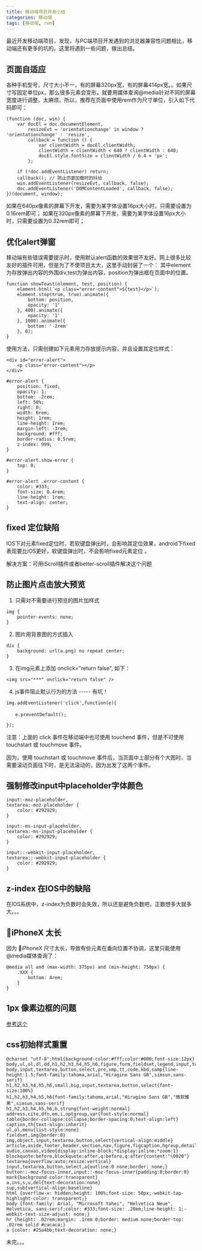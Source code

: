 ```yaml
---
title: 移动端项目开发小结
categories: 移动端
tags: [移动端, rem]
---
```


最近开发移动端项目，发现，与PC端项目开发遇到的浏览器兼容性问题相比，移动端还有更多的坑的。这里将遇到一些问题，做出总结。

<!-- more -->

##  页面自适应

各种手机型号，尺寸大小不一，有的屏幕320px宽，有的屏幕414px宽。。如果尺寸写固定单位px，那么很多元素会变形，就要用媒体查询@media针对不同的屏幕宽度进行调整，太麻烦。所以，推荐在页面中使用rem作为尺寸单位，引入如下代码即可：

```
(function (doc, win) {
    var docEl = doc.documentElement,
        resizeEvt = 'orientationchange' in window ? 'orientationchange' : 'resize',
        callback = function () {
            var clientWidth = docEl.clientWidth;
            clientWidth = clientWidth < 640 ? clientWidth : 640;
            docEl.style.fontSize = clientWidth / 6.4 + 'px';
        };

    if (!doc.addEventListener) return;
    callback(); // 防止页面加载时的抖动
    win.addEventListener(resizeEvt, callback, false);
    doc.addEventListener('DOMContentLoaded', callback, false);
})(document, window);
```
如果在640px像素的屏幕下开发，需要为某字体设置16px大小时，只需要设置为0.16rem即可；
如果在320px像素的屏幕下开发，需要为某字体设置16px大小时，只需要设置为0.32rem即可；



## 优化alert弹窗

移动端有些错误需要提示时，使用默认alert函数的效果很不友好。网上很多比较友好的插件可用，但是为了不使项目太大，这里手动封装了一个：
其中element为存放弹出内容的外围div,test为弹出内容，position为弹出框在页面中的位置。
```
function showToast(element, test, position) {
    element.html(`<p class="error-content">${test}</p>`);
    element.stop(true, true).animate({
        bottom: position,
        opacity: '1'
    }, 400).animate({
        opacity: '1'
    }, 1000).animate({
        bottom: '-2rem'
    }, 0);
}
```

使用方法，只需创建如下元素用力存放提示内容，并且设置其定位样式：
```
<div id="error-alert">
    <p class="error-content"></p>
</div>
```
```
#error-alert {
    position: fixed;
    opacity: 1;
    bottom: -2rem;
    left: 50%;
    right: 0;
    width: 6rem;
    height: 1rem;
    line-height: 1rem;
    margin-left: -3rem;
    background: #fff;
    border-radius: 0.5rem;
    z-index: 999;
}

#error-alert.show-error {
    top: 0;
}

#error-alert .error-content {
    color: #333;
    font-size: 0.4rem;
    line-height: 1rem;
    text-align: center;
}
```

## fixed 定位缺陷

IOS下对元素fixed定位时，若软键盘弹出时，会影响其定位效果，android下fixed表现要比iOS更好，软键盘弹出时，不会影响fixed元素定位 。

解决方案：可用iScroll插件或者better-scroll插件解决这个问题

## 防止图片点击放大预览

1. 只需对不需要进行预览的图片加样式

```
img {
    pointer-events: none;
}
```

2. 图片用背景图的方式插入

```
div {
    background: url(a.png) no repeat center;
}
```

3. 在img元素上添加 onclick="return false", 如下：

```
<img src="***" onclick="return false" />
```
4. js事件阻止默认行为的方法 ----- 有坑！

```
img.addEventListener('click',function(e){

　　e.preventDefault();

});
```
注意：上面的 click 事件在移动端中也可使用 touchend 事件，但是不可使用 touchstart 或 touchmove 事件。

因为，使用 touchstart 或 touchmove 事件后，当页面中上部分有个大图时，当需要滚动页面往下时，是无法滚动的，因为出发了这两个事件。

## 强制修改input中placeholder字体颜色

```
input:-moz-placeholder,
textarea:-moz-placeholder {
    color: #292929;
}

input:-ms-input-placeholder,
textarea:-ms-input-placeholder {
    color: #292929;
}

input::-webkit-input-placeholder,
textarea::-webkit-input-placeholder {
    color: #292929;
}
```
## z-index 在IOS中的缺陷

在IOS系统中，z-index为负数时会失效，所以还是避免负数吧，正数想多大就多大。。。

## iPhoneX 太长

因为 iPhoneX 尺寸太长，导致有些元素在垂向位置不协调，这里只能使用@media媒体查询了：

```
@media all and (max-width: 375px) and (min-height: 750px) {
    .XXX {
        bottom: 4rem;
    }
}
```

## 1px 像素边框的问题

[参考这个](https://caochangkui.github.io/2018/06/28/1px-css/)

## css初始样式重置

```
@charset "utf-8";html{background-color:#fff;color:#000;font-size:12px}
body,ul,ol,dl,dd,h1,h2,h3,h4,h5,h6,figure,form,fieldset,legend,input,textarea,button,p,blockquote,th,td,pre,xmp{margin:0;padding:0}
body,input,textarea,button,select,pre,xmp,tt,code,kbd,samp{line-height:1.5;font-family:tahoma,arial,"Hiragino Sans GB",simsun,sans-serif}
h1,h2,h3,h4,h5,h6,small,big,input,textarea,button,select{font-size:100%}
h1,h2,h3,h4,h5,h6{font-family:tahoma,arial,"Hiragino Sans GB","微软雅黑",simsun,sans-serif}
h1,h2,h3,h4,h5,h6,b,strong{font-weight:normal}
address,cite,dfn,em,i,optgroup,var{font-style:normal}
table{border-collapse:collapse;border-spacing:0;text-align:left}
caption,th{text-align:inherit}
ul,ol,menu{list-style:none}
fieldset,img{border:0}
img,object,input,textarea,button,select{vertical-align:middle}
article,aside,footer,header,section,nav,figure,figcaption,hgroup,details,menu{display:block}
audio,canvas,video{display:inline-block;*display:inline;*zoom:1}
blockquote:before,blockquote:after,q:before,q:after{content:"\0020"}
textarea{overflow:auto;resize:vertical}
input,textarea,button,select,a{outline:0 none;border: none;}
button::-moz-focus-inner,input::-moz-focus-inner{padding:0;border:0}
mark{background-color:transparent}
a,ins,s,u,del{text-decoration:none}
sup,sub{vertical-align:baseline}
html {overflow-x: hidden;height: 100%;font-size: 50px;-webkit-tap-highlight-color: transparent;}
body {font-family: Arial, "Microsoft Yahei", "Helvetica Neue", Helvetica, sans-serif;color: #333;font-size: .28em;line-height: 1;-webkit-text-size-adjust: none;}
hr {height: .02rem;margin: .1rem 0;border: medium none;border-top: .02rem solid #cacaca;}
a {color: #25a4bb;text-decoration: none;}

```

未完。。。


